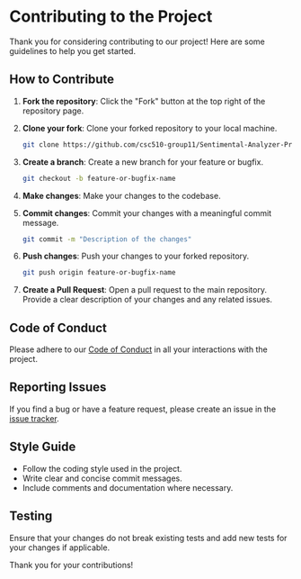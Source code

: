 # Contributing to the Project

Thank you for considering contributing to our project! Here are some guidelines to help you get started.

## How to Contribute

1. **Fork the repository**: Click the "Fork" button at the top right of the repository page.
2. **Clone your fork**: Clone your forked repository to your local machine.

    ```bash
    git clone https://github.com/csc510-group11/Sentimental-Analyzer-Pro.git
    ```

3. **Create a branch**: Create a new branch for your feature or bugfix.

    ```bash
    git checkout -b feature-or-bugfix-name
    ```

4. **Make changes**: Make your changes to the codebase.
5. **Commit changes**: Commit your changes with a meaningful commit message.

    ```bash
    git commit -m "Description of the changes"
    ```

6. **Push changes**: Push your changes to your forked repository.

    ```bash
    git push origin feature-or-bugfix-name
    ```

7. **Create a Pull Request**: Open a pull request to the main repository. Provide a clear description of your changes and any related issues.

## Code of Conduct

Please adhere to our [Code of Conduct](CODE_OF_CONDUCT.md) in all your interactions with the project.

## Reporting Issues

If you find a bug or have a feature request, please create an issue in the [issue tracker](https://github.com/csc510-group11/Sentimental-Analyzer-Pro/issues).

## Style Guide

- Follow the coding style used in the project.
- Write clear and concise commit messages.
- Include comments and documentation where necessary.

## Testing

Ensure that your changes do not break existing tests and add new tests for your changes if applicable.

Thank you for your contributions!
